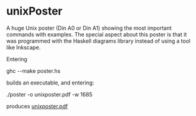 unixPoster
==========

A huge Unix poster (Din A0 or Din A1) showing the most important commands with examples.
The special aspect about this poster is that it was programmed with the
Haskell diagrams library instead of using a tool like Inkscape.

Entering

ghc --make poster.hs

builds an executable, and entering:

./poster -o unixposter.pdf -w 1685

produces [unixposter.pdf](unixposter.pdf)
